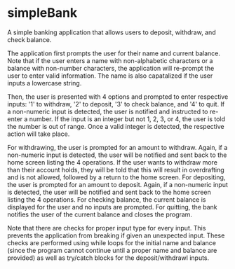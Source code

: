 # simpleBank
A simple banking application that allows users to deposit, withdraw, and check balance.

The application first prompts the user for their name and current balance. Note that if the user enters a name with non-alphabetic characters or a balance with non-number 
characters, the application will re-prompt the user to enter valid information. The name is also capatalized if the user inputs a lowercase string. 

Then, the user is presented with 4 options and prompted to enter respective inputs: '1' to withdraw, '2' to deposit, '3' to check balance, and '4' to quit. If a non-numeric 
input is detected, the user is notified and instructed to re-enter a number. If the input is an integer but not 1, 2, 3, or 4, the user is told the number is out of range. 
Once a valid integer is detected, the respective action will take place. 

For withdrawing, the user is prompted for an amount to withdraw. Again, if a non-numeric input is detected, the user will be notified and sent back to the home screen
listing the 4 operations. If the user wants to withdraw more than their account holds, they will be told that this will result in overdrafting and is not allowed, followed by 
a return to the home screen. For depositing, the user is prompted for an amount to deposit. Again, if a non-numeric input is detected, the user will be notified and sent back to 
the home screen listing the 4 operations. For checking balance, the current balance is displayed for the user and no inputs are prompted.  For quitting, the bank notifies the user 
of the current balance and closes the program. 

Note that there are checks for proper input type for every input. This prevents the application from breaking if given an unexpected input. These checks are performed using while 
loops for the initial name and balance (since the program cannot continue until a proper name and balance are provided) as well as try/catch blocks for the deposit/withdrawl inputs.
